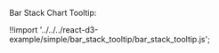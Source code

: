Bar Stack Chart Tooltip:

<div id="data_bar_stack" class="demo"></div>
<script src="/react-d3-example/dist/simple/min/bar_stack_tooltip.min.js"></script>

!!import '../../../react-d3-example/simple/bar_stack_tooltip/bar_stack_tooltip.js';
